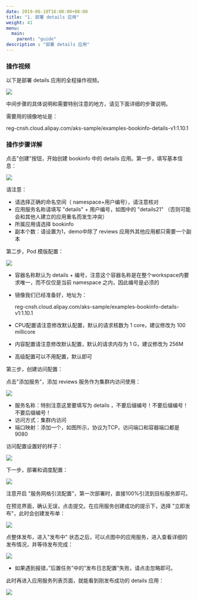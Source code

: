 ```yaml
---
date: 2019-06-10T16:00:00+08:00
title: "1. 部署 details 应用"
weight: 41
menu:
  main:
    parent: "guide"
description : "部署 details 应用"
---
```


### 操作视频

以下是部署 details 应用的全程操作视频。

![](images/bookinfo/details.gif)

中间步骤的具体说明和需要特别注意的地方，请见下面详细的步骤说明。

需要用的镜像地址是：

reg-cnsh.cloud.alipay.com/aks-sample/examples-bookinfo-details-v1:1.10.1

### 操作步骤详解

点击"创建"按钮，开始创建 bookinfo 中的 details 应用。第一步，填写基本信息：

![](images/bookinfo/details-1.png)

请注意：

- 请选择正确的命名空间（ namespace+用户编号），请注意核对
- 应用服务名称请填写 "details" + 用户编号，如图中的 "details21" （否则可能会和其他人建立的应用重名而发生冲突）
- 所属应用请选择 bookinfo
- 副本个数：请设置为1，demo中除了 reviews 应用外其他应用都只需要一个副本

第二步，Pod 模版配置：

![](images/bookinfo/details-2.png)

- 容器名称默认为 details + 编号，注意这个容器名称是在整个workspace内要求唯一，而不仅仅是当前 namespace 之内，因此编号是必须的

- 镜像我们已经准备好，地址为：

	reg-cnsh.cloud.alipay.com/aks-sample/examples-bookinfo-details-v1:1.10.1

- CPU配置请注意修改默认配置，默认的请求核数为 1 core，建议修改为 100 millicore

- 内容配置请注意修改默认配置，默认的请求内存为 1 G，建议修改为 256M

- 高级配置可以不用配置，默认即可

第三步，创建访问配置：

点击"添加服务"，添加 reviews 服务作为集群内访问使用：

![](images/bookinfo/details-3.png)

- 服务名称：特别注意这里要填写为 details ，不要后缀编号！不要后缀编号！不要后缀编号！
- 访问方式：集群内访问
- 端口映射：添加一个，如图所示，协议为TCP，访问端口和容器端口都是 9080 

访问配置设置好的样子：

![](images/bookinfo/details-4.png)

下一步，部署和调度配置：

![](images/bookinfo/details-5.png)

注意开启 "服务网格引流配置"，第一次部署时，直接100%引流到目标服务即可。

在预览界面，确认无误，点击提交。在应用服务创建成功的提示下，选择 "立即发布"，此时会创建发布单：

![](images/bookinfo/details-6.png)

点整体发布，进入"发布中" 状态之后，可以点图中的应用服务，进入查看详细的发布情况，并等待发布完成：

![](images/bookinfo/details-7.png)

- 如果遇到报错，”后置任务”中的”发布日志配置”失败，请点击忽略即可。

此时再进入应用服务列表页面，就能看到刚发布成功的 details 应用：

![](images/bookinfo/details-8.png)